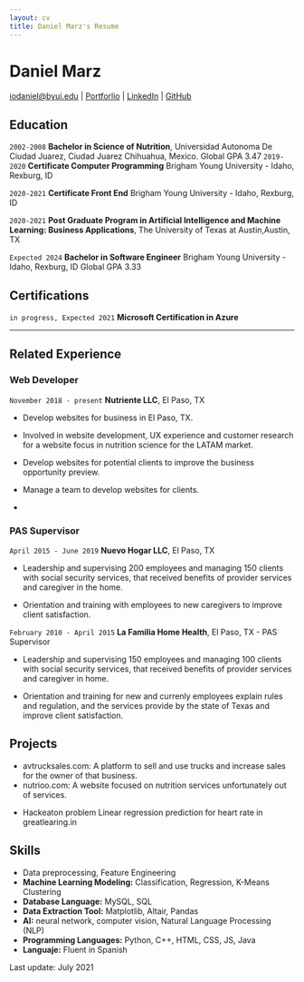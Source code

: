 ```yaml
---
layout: cv
title: Daniel Marz's Resume
---
```

# Daniel Marz

<div id="webaddress">

<a href="iodaniel@byui.edu">iodaniel@byui.edu</a>
| <a href="https://iodaniel.github.io">Portforlio</a>
| <a href="https://www.linkedin.com/in/daniel-martinez-98034832/">LinkedIn</a>
| <a href="https://github.com/iodaniel">GitHub</a>
</div>

<!-- https://www.monique.tech/the-art-of-markdown -->
<!--Adding your GPA here could be useful, if it's a good GPA-->
## Education

`2002-2008`
__Bachelor in Science of Nutrition__, Universidad Autonoma De Ciudad Juarez, Ciudad Juarez Chihuahua, Mexico.
Global GPA 3.47
`2019-2020`
__Certificate Computer Programming__ Brigham Young University - Idaho, Rexburg, ID

`2020-2021`
__Certificate Front End__ Brigham Young University - Idaho, Rexburg, ID

`2020-2021`
__Post Graduate Program in Artificial Intelligence and Machine Learning: Business Applications__, The University of Texas at Austin,Austin, TX

`Expected 2024`
__Bachelor in Software Engineer__ Brigham Young University - Idaho, Rexburg, ID
Global GPA 3.33
## Certifications
`in progress, Expected 2021`
__Microsoft Certification in Azure__

---
## Related Experience


### Web Developer

`November 2018 - present`
__Nutriente LLC__, El Paso, TX

- Develop websites for business in El Paso, TX.

- Involved in website development, UX experience and customer research for a website focus in nutrition science for the LATAM market.

- Develop websites for potential clients to improve the business opportunity preview.

- Manage a team to  develop websites for clients.

- 
<!--Some of the wording here isn't clear.-->
### PAS Supervisor

`April 2015 - June 2019`
__Nuevo Hogar LLC__, El Paso, TX 

- Leadership and supervising 200 employees and managing 150 clients with social security services, that received benefits of provider services and caregiver in the home.

- Orientation and training with employees to new caregivers to improve client satisfaction.

`February 2010 - April 2015`
__La Familia Home Health__, El Paso, TX - PAS Supervisor
- Leadership and supervising 150 employees and managing 100 clients with social security services, that received benefits of provider services and caregiver in home.	

<!--What does this mean? Did you perform the orientation? Create it? -->
- Orientation and training for new and currenly employees explain rules and regulation, and the services provide by the state of Texas and improve client satisfaction.
 

## Projects

- avtrucksales.com: A platform to sell and use trucks and increase sales for the owner of that business.
- nutrioo.com: A website focused on nutrition services unfortunately out of services.
<!--Check the spelling here. Maybe you meant greatlearning? What's the .in?-->
- Hackeaton problem Linear regression prediction for heart rate in greatlearing.in

<!-- Very clear and well organized-->
## Skills

- Data preprocessing, Feature Engineering
- __Machine Learning Modeling:__ Classification, Regression, K-Means Clustering
- __Database Language:__ MySQL, SQL					
- __Data Extraction Tool:__ Matplotlib, Altair, Pandas 
- __AI:__ neural network, computer vision, Natural Language Processing (NLP)
- __Programming Languages:__ Python, C++, HTML, CSS, JS, Java
- __Languaje:__ Fluent in Spanish 



<!-- ### Footer

Last updated: May 2013 -->
Last update: July 2021

